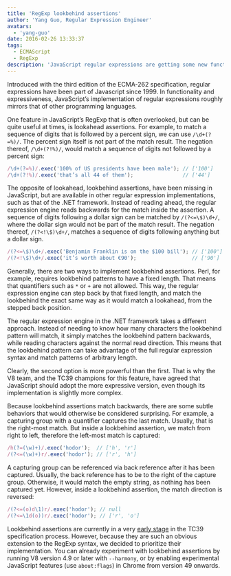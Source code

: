 ```yaml
---
title: 'RegExp lookbehind assertions'
author: 'Yang Guo, Regular Expression Engineer'
avatars:
  - 'yang-guo'
date: 2016-02-26 13:33:37
tags:
  - ECMAScript
  - RegExp
description: 'JavaScript regular expressions are getting some new functionality: lookbehind assertions.'
---
```

Introduced with the third edition of the ECMA-262 specification, regular expressions have been part of Javascript since 1999. In functionality and expressiveness, JavaScript’s implementation of regular expressions roughly mirrors that of other programming languages.

One feature in JavaScript’s RegExp that is often overlooked, but can be quite useful at times, is lookahead assertions. For example, to match a sequence of digits that is followed by a percent sign, we can use `/\d+(?=%)/`. The percent sign itself is not part of the match result. The negation thereof, `/\d+(?!%)/`, would match a sequence of digits not followed by a percent sign:

```js
/\d+(?=%)/.exec('100% of US presidents have been male'); // ['100']
/\d+(?!%)/.exec('that’s all 44 of them');                // ['44']
```

The opposite of lookahead, lookbehind assertions, have been missing in JavaScript, but are available in other regular expression implementations, such as that of the .NET framework. Instead of reading ahead, the regular expression engine reads backwards for the match inside the assertion. A sequence of digits following a dollar sign can be matched by `/(?<=\$)\d+/`, where the dollar sign would not be part of the match result. The negation thereof, `/(?<!\$)\d+/`, matches a sequence of digits following anything but a dollar sign.

```js
/(?<=\$)\d+/.exec('Benjamin Franklin is on the $100 bill'); // ['100']
/(?<!\$)\d+/.exec('it’s worth about €90');                  // ['90']
```

Generally, there are two ways to implement lookbehind assertions. Perl, for example, requires lookbehind patterns to have a fixed length. That means that quantifiers such as `*` or `+` are not allowed. This way, the regular expression engine can step back by that fixed length, and match the lookbehind the exact same way as it would match a lookahead, from the stepped back position.

The regular expression engine in the .NET framework takes a different approach. Instead of needing to know how many characters the lookbehind pattern will match, it simply matches the lookbehind pattern backwards, while reading characters against the normal read direction. This means that the lookbehind pattern can take advantage of the full regular expression syntax and match patterns of arbitrary length.

Clearly, the second option is more powerful than the first. That is why the V8 team, and the TC39 champions for this feature, have agreed that JavaScript should adopt the more expressive version, even though its implementation is slightly more complex.

Because lookbehind assertions match backwards, there are some subtle behaviors that would otherwise be considered surprising. For example, a capturing group with a quantifier captures the last match. Usually, that is the right-most match. But inside a lookbehind assertion, we match from right to left, therefore the left-most match is captured:

```js
/h(?=(\w)+)/.exec('hodor');  // ['h', 'r']
/(?<=(\w)+)r/.exec('hodor'); // ['r', 'h']
```

A capturing group can be referenced via back reference after it has been captured. Usually, the back reference has to be to the right of the capture group. Otherwise, it would match the empty string, as nothing has been captured yet. However, inside a lookbehind assertion, the match direction is reversed:

```js
/(?<=(o)d\1)r/.exec('hodor'); // null
/(?<=\1d(o))r/.exec('hodor'); // ['r', 'o']
```

Lookbehind assertions are currently in a very [early stage](https://github.com/tc39/proposal-regexp-lookbehind) in the TC39 specification process. However, because they are such an obvious extension to the RegExp syntax, we decided to prioritize their implementation. You can already experiment with lookbehind assertions by running V8 version 4.9 or later with `--harmony`, or by enabling experimental JavaScript features (use `about:flags`) in Chrome from version 49 onwards.
